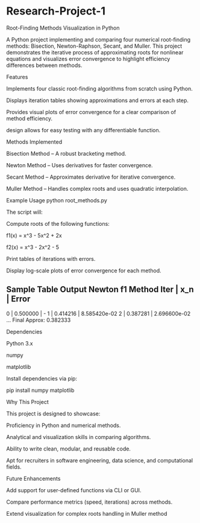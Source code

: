 # Research-Project-1
Root-Finding Methods Visualization in Python

A Python project implementing and comparing four numerical root-finding methods: Bisection, Newton-Raphson, Secant, and Muller. This project demonstrates the iterative process of approximating roots for nonlinear equations and visualizes error convergence to highlight efficiency differences between methods.

Features

Implements four classic root-finding algorithms from scratch using Python.

Displays iteration tables showing approximations and errors at each step.

Provides visual plots of error convergence for a clear comparison of method efficiency.

design allows for easy testing with any differentiable function.

Methods Implemented

Bisection Method – A robust bracketing method.

Newton Method – Uses derivatives for faster convergence.

Secant Method – Approximates derivative for iterative convergence.

Muller Method – Handles complex roots and uses quadratic interpolation.

Example Usage
python root_methods.py

The script will:

Compute roots of the following functions:

f1(x) = x^3 - 5x^2 + 2x

f2(x) = x^3 - 2x^2 - 5

Print tables of iterations with errors.

Display log-scale plots of error convergence for each method.

Sample Table Output
Newton f1 Method
Iter | x_n        | Error
-------------------------------
   0 | 0.500000   |    -
   1 | 0.414216   | 8.585420e-02
   2 | 0.387281   | 2.696600e-02
...
Final Approx: 0.382333

Dependencies

Python 3.x

numpy

matplotlib

Install dependencies via pip:

pip install numpy matplotlib

Why This Project

This project is designed to showcase:

Proficiency in Python and numerical methods.

Analytical and visualization skills in comparing algorithms.

Ability to write clean, modular, and reusable code.

Apt for recruiters in software engineering, data science, and computational fields.

Future Enhancements

Add support for user-defined functions via CLI or GUI.

Compare performance metrics (speed, iterations) across methods.

Extend visualization for complex roots handling in Muller method
